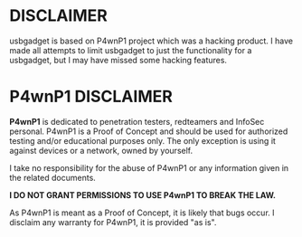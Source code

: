 DISCLAIMER
==========

usbgadget is based on P4wnP1 project which was a hacking product.  I have made
all attempts to limit usbgadget to just the functionality for a usbgadget,
but I may have missed some hacking features.

P4wnP1 DISCLAIMER
=================

**P4wnP1** is dedicated to penetration testers, redteamers and InfoSec personal.
P4wnP1 is a Proof of Concept and should be used for authorized testing and/or 
educational purposes only. The only exception is using it against devices
or a network, owned by yourself.

I take no responsibility for the abuse of P4wnP1 or any information given in
the related documents. 

**I DO NOT GRANT PERMISSIONS TO USE P4wnP1 TO BREAK THE LAW.**

As P4wnP1 is meant as a Proof of Concept, it is likely that bugs occur.
I disclaim any warranty for P4wnP1, it is provided "as is".

